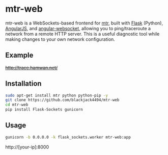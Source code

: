 # mtr-web

mtr-web is a WebSockets-based frontend for [mtr](http://www.bitwizard.nl/mtr/),
built with [Flask](http://flask.pocoo.org/) (Python),
[AngularJS](https://angularjs.org/),
and [angular-websocket](https://github.com/gdi2290/angular-websocket),
allowing you to ping/traceroute a network from a remote HTTP server. This is a
useful diagnostic tool while making changes to your own network configuration.

## Example

~~http://trace.hamwan.net/~~

## Installation

```sh
sudo apt-get install mtr python python-pip -y
git clone https://github.com/blackjack4494/mtr-web
cd mtr-web
pip install Flask-Sockets gunicorn
```

## Usage

```sh
gunicorn -b 0.0.0.0 -k flask_sockets.worker mtr-web:app
```

http://[your-ip]:8000
